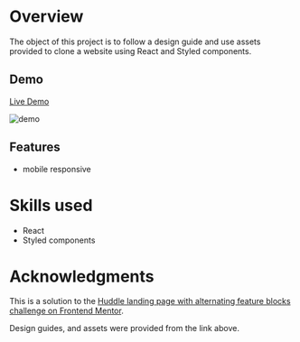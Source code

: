 # Overview
The object of this project is to follow a design guide and use assets provided to clone a website using React and Styled components. 

## Demo
[Live Demo](https://main--transcendent-marzipan-da48af.netlify.app/)

![demo](public/huddle.gif)
## Features
- mobile responsive

# Skills used
- React
- Styled components

# Acknowledgments

This is a solution to the [Huddle landing page with alternating feature blocks challenge on Frontend Mentor](https://www.frontendmentor.io/challenges/huddle-landing-page-with-alternating-feature-blocks-5ca5f5981e82137ec91a5100). 

Design guides, and assets were provided from the link above.
